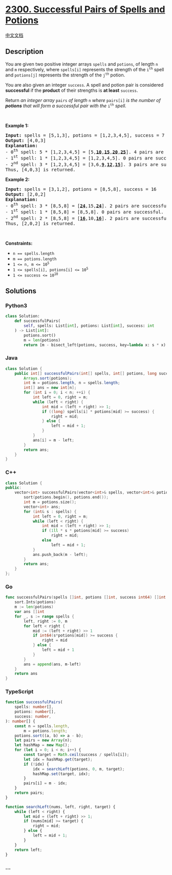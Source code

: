 # [2300. Successful Pairs of Spells and Potions](https://leetcode.com/problems/successful-pairs-of-spells-and-potions)

[中文文档](/solution/2300-2399/2300.Successful%20Pairs%20of%20Spells%20and%20Potions/README.md)

## Description

<p>You are given two positive integer arrays <code>spells</code> and <code>potions</code>, of length <code>n</code> and <code>m</code> respectively, where <code>spells[i]</code> represents the strength of the <code>i<sup>th</sup></code> spell and <code>potions[j]</code> represents the strength of the <code>j<sup>th</sup></code> potion.</p>

<p>You are also given an integer <code>success</code>. A spell and potion pair is considered <strong>successful</strong> if the <strong>product</strong> of their strengths is <strong>at least</strong> <code>success</code>.</p>

<p>Return <em>an integer array </em><code>pairs</code><em> of length </em><code>n</code><em> where </em><code>pairs[i]</code><em> is the number of <strong>potions</strong> that will form a successful pair with the </em><code>i<sup>th</sup></code><em> spell.</em></p>

<p>&nbsp;</p>
<p><strong class="example">Example 1:</strong></p>

<pre>
<strong>Input:</strong> spells = [5,1,3], potions = [1,2,3,4,5], success = 7
<strong>Output:</strong> [4,0,3]
<strong>Explanation:</strong>
- 0<sup>th</sup> spell: 5 * [1,2,3,4,5] = [5,<u><strong>10</strong></u>,<u><strong>15</strong></u>,<u><strong>20</strong></u>,<u><strong>25</strong></u>]. 4 pairs are successful.
- 1<sup>st</sup> spell: 1 * [1,2,3,4,5] = [1,2,3,4,5]. 0 pairs are successful.
- 2<sup>nd</sup> spell: 3 * [1,2,3,4,5] = [3,6,<u><strong>9</strong></u>,<u><strong>12</strong></u>,<u><strong>15</strong></u>]. 3 pairs are successful.
Thus, [4,0,3] is returned.
</pre>

<p><strong class="example">Example 2:</strong></p>

<pre>
<strong>Input:</strong> spells = [3,1,2], potions = [8,5,8], success = 16
<strong>Output:</strong> [2,0,2]
<strong>Explanation:</strong>
- 0<sup>th</sup> spell: 3 * [8,5,8] = [<u><strong>24</strong></u>,15,<u><strong>24</strong></u>]. 2 pairs are successful.
- 1<sup>st</sup> spell: 1 * [8,5,8] = [8,5,8]. 0 pairs are successful. 
- 2<sup>nd</sup> spell: 2 * [8,5,8] = [<strong><u>16</u></strong>,10,<u><strong>16</strong></u>]. 2 pairs are successful. 
Thus, [2,0,2] is returned.
</pre>

<p>&nbsp;</p>
<p><strong>Constraints:</strong></p>

<ul>
	<li><code>n == spells.length</code></li>
	<li><code>m == potions.length</code></li>
	<li><code>1 &lt;= n, m &lt;= 10<sup>5</sup></code></li>
	<li><code>1 &lt;= spells[i], potions[i] &lt;= 10<sup>5</sup></code></li>
	<li><code>1 &lt;= success &lt;= 10<sup>10</sup></code></li>
</ul>

## Solutions

<!-- tabs:start -->

### **Python3**

```python
class Solution:
    def successfulPairs(
        self, spells: List[int], potions: List[int], success: int
    ) -> List[int]:
        potions.sort()
        m = len(potions)
        return [m - bisect_left(potions, success, key=lambda x: s * x) for s in spells]
```

### **Java**

```java
class Solution {
    public int[] successfulPairs(int[] spells, int[] potions, long success) {
        Arrays.sort(potions);
        int m = potions.length, n = spells.length;
        int[] ans = new int[n];
        for (int i = 0; i < n; ++i) {
            int left = 0, right = m;
            while (left < right) {
                int mid = (left + right) >> 1;
                if ((long) spells[i] * potions[mid] >= success) {
                    right = mid;
                } else {
                    left = mid + 1;
                }
            }
            ans[i] = m - left;
        }
        return ans;
    }
}
```

### **C++**

```cpp
class Solution {
public:
    vector<int> successfulPairs(vector<int>& spells, vector<int>& potions, long long success) {
        sort(potions.begin(), potions.end());
        int m = potions.size();
        vector<int> ans;
        for (int& s : spells) {
            int left = 0, right = m;
            while (left < right) {
                int mid = (left + right) >> 1;
                if (1ll * s * potions[mid] >= success)
                    right = mid;
                else
                    left = mid + 1;
            }
            ans.push_back(m - left);
        }
        return ans;
    }
};
```

### **Go**

```go
func successfulPairs(spells []int, potions []int, success int64) []int {
	sort.Ints(potions)
	m := len(potions)
	var ans []int
	for _, s := range spells {
		left, right := 0, m
		for left < right {
			mid := (left + right) >> 1
			if int64(s*potions[mid]) >= success {
				right = mid
			} else {
				left = mid + 1
			}
		}
		ans = append(ans, m-left)
	}
	return ans
}
```

### **TypeScript**

```ts
function successfulPairs(
    spells: number[],
    potions: number[],
    success: number,
): number[] {
    const n = spells.length,
        m = potions.length;
    potions.sort((a, b) => a - b);
    let pairs = new Array(n);
    let hashMap = new Map();
    for (let i = 0; i < n; i++) {
        const target = Math.ceil(success / spells[i]);
        let idx = hashMap.get(target);
        if (!idx) {
            idx = searchLeft(potions, 0, m, target);
            hashMap.set(target, idx);
        }
        pairs[i] = m - idx;
    }
    return pairs;
}

function searchLeft(nums, left, right, target) {
    while (left < right) {
        let mid = (left + right) >> 1;
        if (nums[mid] >= target) {
            right = mid;
        } else {
            left = mid + 1;
        }
    }
    return left;
}
```

### **...**

```

```

<!-- tabs:end -->
